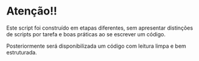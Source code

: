 # Atenção!!

Este script foi construído em etapas diferentes, sem apresentar distinções de scripts por tarefa e boas práticas ao se escrever um código.

Posteriormente será disponibilizada um código com leitura limpa e bem estruturada.
